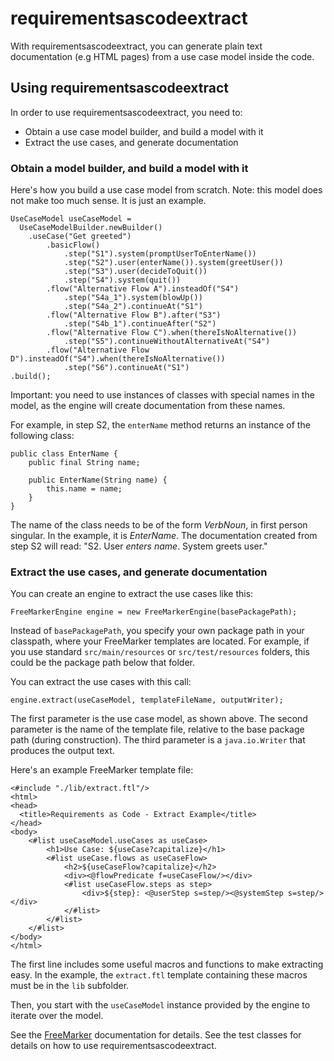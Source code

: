 # requirementsascodeextract
With requirementsascodeextract, you can generate plain text documentation (e.g HTML pages)
from a use case model inside the code.

## Using requirementsascodeextract
In order to use requirementsascodeextract, you need to:
* Obtain a use case model builder, and build a model with it
* Extract the use cases, and generate documentation

### Obtain a model builder, and build a model with it
Here's how you build a use case model from scratch. 
Note: this model does not make too much sense. It is just an example.

```
UseCaseModel useCaseModel = 
  UseCaseModelBuilder.newBuilder()
	.useCase("Get greeted")
		.basicFlow()
			.step("S1").system(promptUserToEnterName())
			.step("S2").user(enterName()).system(greetUser())
			.step("S3").user(decideToQuit())
			.step("S4").system(quit())
		.flow("Alternative Flow A").insteadOf("S4")
			.step("S4a_1").system(blowUp())
			.step("S4a_2").continueAt("S1")
		.flow("Alternative Flow B").after("S3")
			.step("S4b_1").continueAfter("S2")
		.flow("Alternative Flow C").when(thereIsNoAlternative())
			.step("S5").continueWithoutAlternativeAt("S4")
		.flow("Alternative Flow D").insteadOf("S4").when(thereIsNoAlternative())
			.step("S6").continueAt("S1")
.build();
```

Important: you need to use instances of classes with special names in the model,
as the engine will create documentation from these names.
 
For example, in step S2, the ```enterName``` method returns an instance of the following class:
```
public class EnterName {
	public final String name;
	
	public EnterName(String name) {
		this.name = name;
	}
}
```

The name of the class needs to be of the form _VerbNoun_, in first person singular.
In the example, it is _EnterName_. 
The documentation created from step S2 will read: "S2. User _enters name_. System greets user."

### Extract the use cases, and generate documentation
You can create an engine to extract the use cases like this:
```
FreeMarkerEngine engine = new FreeMarkerEngine(basePackagePath);
```

Instead of ```basePackagePath```, you specify your own package path in your classpath, where your FreeMarker templates are located. For example, if you use standard ```src/main/resources``` or ```src/test/resources``` folders,
this could be the package path below that folder. 

You can extract the use cases with this call:
```
engine.extract(useCaseModel, templateFileName, outputWriter);
```

The first parameter is the use case model, as shown above.
The second parameter is the name of the template file, relative to the base package path (during construction).
The third parameter is a ```java.io.Writer``` that produces the output text.

Here's an example FreeMarker template file:
```
<#include "./lib/extract.ftl"/>
<html>
<head>
  <title>Requirements as Code - Extract Example</title>
</head>
<body>
  	<#list useCaseModel.useCases as useCase>
  		<h1>Use Case: ${useCase?capitalize}</h1>
		<#list useCase.flows as useCaseFlow>
	  		<h2>${useCaseFlow?capitalize}</h2>
	  		<div><@flowPredicate f=useCaseFlow/></div>
			<#list useCaseFlow.steps as step>
				<div>${step}: <@userStep s=step/><@systemStep s=step/></div>
			</#list>
		</#list>
  	</#list>
</body>
</html>
```

The first line includes some useful macros and functions to make extracting easy.
In the example, the ```extract.ftl``` template containing these macros must be in the ```lib``` subfolder.

Then, you start with the ```useCaseModel``` instance provided by the engine to iterate over the model.

See the [FreeMarker](http://freemarker.org/docs/dgui.html) documentation for details.
See the test classes for details on how to use requirementsascodeextract.
